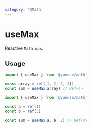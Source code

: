 ```yaml
---
category: '@Math'
---
```


# useMax

Reactive `Math.max`.

## Usage

```ts
import { useMax } from '@vueuse/math'

const array = ref([1, 2, 3, 4])
const sum = useMax(array) // Ref<4>
```

```ts
import { useMax } from '@vueuse/math'

const a = ref(1)
const b = ref(3)

const sum = useMax(a, b, 2) // Ref<3>
```
